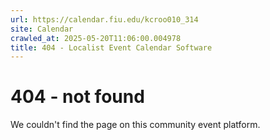 ```yaml
---
url: https://calendar.fiu.edu/kcroo010_314
site: Calendar
crawled_at: 2025-05-20T11:06:00.004978
title: 404 - Localist Event Calendar Software
---
```


# 404 - not found
We couldn't find the page on this community event platform.
